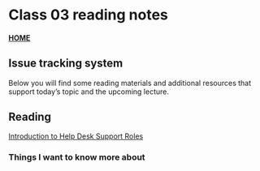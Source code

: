 # Class 03 reading notes

#### [HOME](https://cesarderio.github.io/reading-notes/)

## Issue tracking system

Below you will find some reading materials and additional resources that support today’s topic and the upcoming lecture.

## Reading

[Introduction to Help Desk Support Roles](https://www.pearsonitcertification.com/articles/article.aspx?p=2260779&seqNum=5)

### Things I want to know more about
